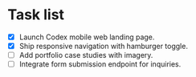 # Task list

- [x] Launch Codex mobile web landing page.
- [x] Ship responsive navigation with hamburger toggle.
- [ ] Add portfolio case studies with imagery.
- [ ] Integrate form submission endpoint for inquiries.
